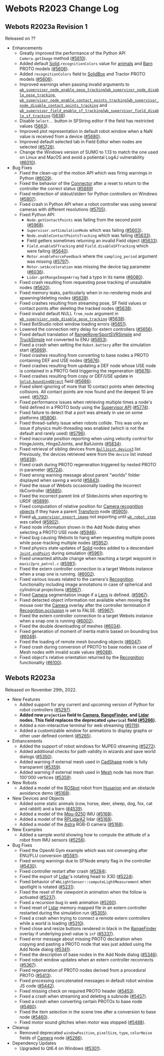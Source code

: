 # Webots R2023 Change Log

## Webots R2023a Revision 1
Released on ??
  - Enhancements
    - Greatly improved the performance of the Python API `Camera.getImage` method ([#5610](https://github.com/cyberbotics/webots/pull/5610)).
    - Added default [Solid](solid.md).`recognitionColors` value for [animals](../guide/object-animals.md) and [Barn](../guide/object-buildings.md#barn) PROTO models ([#5606](https://github.com/cyberbotics/webots/pull/5606)).
    - Added `recognitionColors` field to [SolidBox](../guide/object-solids.md#solidbox) and Tractor PROTO models ([#5606](https://github.com/cyberbotics/webots/pull/5606)).
    - Improved warnings when passing invalid arguments to [`wb_supervisor_node_enable_pose_tracking`/`wb_supervisor_node_disable_pose_tracking`](supervisor.md#wb_supervisor_node_enable_pose_tracking), [`wb_supervisor_node_enable_contact_points_tracking`/`wb_supervisor_node_disable_contact_points_tracking`](supervisor.md#wb_supervisor_node_enable_contact_points_tracking) and [`wb_supervisor_field_enable_sf_tracking`/`wb_supervisor_field_disable_sf_tracking`](supervisor.md#wb_supervisor_field_enable_sf_tracking) ([5638](https://github.com/cyberbotics/webots/pull/5638)).
    - Disable `Select..` button in SFString editor if the field has restricted values ([5663](https://github.com/cyberbotics/webots/pull/5663)).
    - Improved plot representation in default robot window when a NaN value is received from a device ([#5680](https://github.com/cyberbotics/webots/pull/5680)).
    - Improved default selected tab in Field Editor when nodes are selected ([#5726](https://github.com/cyberbotics/webots/pull/5726)).
    - Change the Windows version of SUMO to 1.13 to match the one used on Linux and MacOS and avoid a potiental Log4J vulnerability ([#6010](https://github.com/cyberbotics/webots/pull/6010)).
  - Bug Fixes
    - Fixed the clean-up of the motion API which was firing warnings in Python ([#6029](https://github.com/cyberbotics/webots/pull/6029)).
    - Fixed the behavior of the [Connector](connector.md) after a reset to return to the controller the correct status ([#5889](https://github.com/cyberbotics/webots/pull/5889))
    - Fixed redirection of stdout/stderr for Python controllers on Windows ([#5807](https://github.com/cyberbotics/webots/pull/5807)).
    - Fixed crash in Python API when a robot controller was using several cameras with different resolutions ([#5705](https://github.com/cyberbotics/webots/pull/5705)).
    - Fixed Python API:
      - `Node.getContactPoints` was failing from the second point ([#5968](https://github.com/cyberbotics/webots/pull/5968)).
      - `Supervisor.setSimulationMode` which was failing ([#5603](https://github.com/cyberbotics/webots/pull/5603)).
      - `Node.enableContactPointsTracking` which was failing ([#5633](https://github.com/cyberbotics/webots/pull/5633)).
      - Field getters sometimes returning an invalid Field object ([#5633](https://github.com/cyberbotics/webots/pull/5633)).
      - `Field.enableSFTracking` and `Field.disableSFTracking` which were failing ([#5640](https://github.com/cyberbotics/webots/pull/5640)).
      - `Motor.enableForceFeedback` where the `sampling_period` argument was missing ([#5797](https://github.com/cyberbotics/webots/pull/5797)).
      - `Motor.setAcceleration` was missing the device tag parameter ([#6036](https://github.com/cyberbotics/webots/pull/6036)).
      - `Lidar.getRangeImageArray` had a typo in its name ([#6080](https://github.com/cyberbotics/webots/issues/6080)).
    - Fixed crash resulting from requesting pose tracking of unsuitable nodes ([#5620](https://github.com/cyberbotics/webots/pull/5620)).
    - Fixed memory leaks, particularly when in no-rendering mode and spawning/deleting nodes ([#5639](https://github.com/cyberbotics/webots/pull/5639)).
    - Fixed crashes resulting from streaming pose, SF field values or contact points after deleting the tracked nodes ([#5638](https://github.com/cyberbotics/webots/pull/5638)).
    - Fixed invalid default NULL `from_node` argument in [`wb_supervisor_node_disable_pose_tracking`](supervisor.md#wb_supervisor_node_disable_pose_tracking) ([#5638](https://github.com/cyberbotics/webots/pull/5638)).
    - Fixed BotStudio robot window loading errors ([#5651](https://github.com/cyberbotics/webots/pull/5651)).
    - Lowered the connection retry delay for extern controllers ([#5656](https://github.com/cyberbotics/webots/pull/5656)).
    - Fixed default translation of [RangeRoverSportSVRSimple](../automobile/vehicle-range-rover.md#rangeroversportsvrsimple) and [TruckSimple](../automobile/vehicle-generic.md#trucksimple) not converted to ENU ([#5653](https://github.com/cyberbotics/webots/pull/5653)).
    - Fixed a crash when setting the `Robot.battery` after the simulation start ([#5669](https://github.com/cyberbotics/webots/pull/5669)).
    - Fixed crashes resulting from converting to base nodes a PROTO containing DEF and USE nodes ([#5676](https://github.com/cyberbotics/webots/pull/5676)).
    - Fixed crashes resulting from updating a DEF node whose USE node is contained in a PROTO field triggering the regeneration ([#5676](https://github.com/cyberbotics/webots/pull/5676)).
    - Fixed crashes resulting from copy or DEF/USE update in [`Solid.boundingObject`](solid.md) field ([#5686](https://github.com/cyberbotics/webots/pull/5686)).
    - Fixed silent ignoring of more that 10 contact points when detecting collisions. All contact points are now found and the deepest 10 are used. ([#5792](https://github.com/cyberbotics/webots/pull/5792)).
    - Fixed performance issues when retrieving multiple times a node's field defined in a PROTO body using the [Supervisor API](supervisor.md) ([#5774](https://github.com/cyberbotics/webots/pull/5774)).
    - Fixed failure to detect that a port was already in use on some platforms ([#5806](https://github.com/cyberbotics/webots/pull/5806)).
    - Fixed thread-safety issue when robots collide. This was only an issue if physics multi-threading was enabled (which is not the default and rarely used) ([#5796](https://github.com/cyberbotics/webots/pull/5796)).
    - Fixed inaccurate position reporting when using velocity control for HingeJoints, Hinge2Joints, and BallJoints ([#5834](https://github.com/cyberbotics/webots/pull/5834)).
    - Fixed retrieval of sibling devices from [`BallJoint.device3`](balljoint.md) list. Previously, the devices retrieved were from the `device` list instead ([#5839](https://github.com/cyberbotics/webots/pull/5839)).
    - Fixed crash during PROTO regeneration triggered by nested PROTO in parameter ([#5724](https://github.com/cyberbotics/webots/pull/5724)).
    - Fixed wrong warning message about parent "worlds" folder displayed when saving a world ([#5843](https://github.com/cyberbotics/webots/pull/5843)).
    - Fixed the issue of Webots occasionally loading the incorrect libController ([#5885](https://github.com/cyberbotics/webots/pull/5885)).
    - Fixed the incorrect parent link of SliderJoints when exporting to URDF ([#5899](https://github.com/cyberbotics/webots/pull/5899)).
    - Fixed computation of relative position for [Camera recognition objects](camera.md#camera-recognition-object) if they have a parent [Transform](transform.md) node ([#5905](https://github.com/cyberbotics/webots/pull/5905)).
    - Fixed [`wb_supervisor_export_image`](supervisor.md#wb_supervisor_export_image) not exporting until [`wb_robot_step`](robot.md#wb_robot_step) was called ([#5902](https://github.com/cyberbotics/webots/pull/5902)).
    - Fixed node information shown in the Add Node dialog when selecting a PROTO USE node ([#5946](https://github.com/cyberbotics/webots/pull/5946)).
    - Fixed bug causing Webots to hang when requesting multiple poses while pose-tracking multiple nodes ([#5952](https://github.com/cyberbotics/webots/pull/5952)).
    - Fixed physics state updates of [Solid](solid.md) nodes added to a descendant [`Joint.endPoint`](joint.md) during simulation ([#5961](https://github.com/cyberbotics/webots/pull/5961)).
    - Fixed unwanted altitude change when reaching a target waypoint in `mavic2pro_patrol.c` ([#5981](https://github.com/cyberbotics/webots/pull/5981)).
    - Fixed the extern controller connection to a target Webots instance when a snap one is running. ([#6002](https://github.com/cyberbotics/webots/pull/6002)).
    - Fixed various issues related to the camera's [Recognition](recognition.md) functionality including image annotations in case of spherical and cylindrical projections ([#5967](https://github.com/cyberbotics/webots/pull/5967)).
    - Fixed [Camera](camera.md) segmentation image if a [Lens](lens.md) is defined. ([#5967](https://github.com/cyberbotics/webots/pull/5967)).
    - Fixed detected object information not available when moving the mouse over the [Camera](camera.md) overlay after the controller termination if [Recognition.occlusion](recognition.md) is set to FALSE. ([#5967](https://github.com/cyberbotics/webots/pull/5967)).
    - Fixed the extern controller connection to a target Webots instance when a snap one is running ([#6002](https://github.com/cyberbotics/webots/pull/6002)).
    - Fixed the double downloading of meshes ([#6034](https://github.com/cyberbotics/webots/pull/6034)).
    - Fixed generation of moment of inertia matrix based on bounding box ([#6048](https://github.com/cyberbotics/webots/pull/6048)).
    - Fixed the loading of remote mesh bounding objects ([#6047](https://github.com/cyberbotics/webots/pull/6047)).
    - Fixed crash during conversion of PROTO to base nodes in case of Mesh nodes with invalid scale values ([#6088](https://github.com/cyberbotics/webots/pull/6088)).
    - Fixed object's relative orientation returned by the [Recognition](recognition.md) functionality ([#6100](https://github.com/cyberbotics/webots/pull/6100)).

## Webots R2023a
Released on November 29th, 2022.
  - New Features
    - Added support for any current and upcoming version of Python for robot controllers ([#5297](https://github.com/cyberbotics/webots/pull/5297)).
    - **Added new `projection` field to [Camera](camera.md), [RangeFinder](rangefinder.md), and [Lidar](lidar.md) nodes. This field replaces the deprecated `spherical` field ([#5266](https://github.com/cyberbotics/webots/pull/5266)).**
    - Added a non-interactive terminal for web streaming ([#5119](https://github.com/cyberbotics/webots/pull/5119)).
    - Added a customizable window for animations to display graphs or other user defined content ([#5265](https://github.com/cyberbotics/webots/pull/5265)).
  - Enhancements
    - Added the support of robot windows for MJPEG streaming ([#5272](https://github.com/cyberbotics/webots/pull/5272)).
    - Added additional checks for path validity in wizards and save world dialogs ([#5350](https://github.com/cyberbotics/webots/pull/5350)).
    - Added warning if external mesh used in [CadShape](cadshape.md) node is fully transparent ([#5359](https://github.com/cyberbotics/webots/pull/5359)).
    - Added warning if external mesh used in [Mesh](mesh.md) node has more than 100'000 vertices ([#5359](https://github.com/cyberbotics/webots/pull/5359)).
  - New Robots
    - Added a model of the [ROSbot](../guide/rosbot.md) robot from [Husarion](https://husarion.com/) and an obstacle avoidance demo ([#5168](https://github.com/cyberbotics/webots/pull/5168)).
  - New Devices and Objects
    - Added some static animals (cow, horse, deer, sheep, dog, fox, cat and rabbit) and a barn ([#4539](https://github.com/cyberbotics/webots/pull/4539)).
    - Added a model of the [Mpu-9250](../guide/imu-sensors.md#mpu-9250) IMU ([#5168](https://github.com/cyberbotics/webots/pull/5168)).
    - Added a model of the [RPLidarA2](../guide/lidar-sensors.md#slamtec-rplidar-a2) lidar ([#5168](https://github.com/cyberbotics/webots/pull/5168)).
    - Added a model of the [Astra](../guide/range-finder-sensors.md#orbbec-astra) RGB-D camera ([#5168](https://github.com/cyberbotics/webots/pull/5168)).
  - New Examples
    - Added a sample world showing how to compute the attitude of a robot from IMU sensors ([#5256](https://github.com/cyberbotics/webots/pull/5256)).
  - Bug Fixes
    - Fixed the OpenAI Gym example which was not converging after ENU/FLU conversion ([#5581](https://github.com/cyberbotics/webots/pull/5581)).
    - Fixed wrong warnings due to SFNode empty flag in the controller ([#5430](https://github.com/cyberbotics/webots/pull/5430)).
    - Fixed controller restart after crash ([#5284](https://github.com/cyberbotics/webots/pull/5284)).
    - Fixed the export of [Lidar](lidar.md)'s rotating head to X3D ([#5224](https://github.com/cyberbotics/webots/pull/5224)).
    - Fixed behavior of `WbLightSensor::computeLightMeasurement` when spotlight is rotated ([#5231](https://github.com/cyberbotics/webots/pull/5231)).
    - Fixed the reset of the viewpoint in animation when the follow is activated ([#5237](https://github.com/cyberbotics/webots/pull/5237)).
    - Fixed a recursion bug in web animation ([#5260](https://github.com/cyberbotics/webots/pull/5260)).
    - Fixed reset of [Lidar](lidar.md) memory mapped file in an extern controller restarted during the simulation run ([#5305](https://github.com/cyberbotics/webots/pull/5305)).
    - Fixed a crash when trying to connect a remote extern controllers while a world is loading ([#5310](https://github.com/cyberbotics/webots/pull/5310)).
    - Fixed close and resize buttons rendered in black in the [RangeFinder](rangefinder.md) overlay if underlying pixel value is `inf` ([#5337](https://github.com/cyberbotics/webots/pull/5337)).
    - Fixed error message about missing PROTO declaration when copying and pasting a PROTO node that was just added using the Add Node dialog ([#5341](https://github.com/cyberbotics/webots/pull/5341)).
    - Fixed the description of base nodes in the Add Node dialog ([#5346](https://github.com/cyberbotics/webots/pull/5346)).
    - Fixed robot window updates when an extern controller reconnects ([#5367](https://github.com/cyberbotics/webots/pull/5367)).
    - Fixed regeneration of PROTO nodes derived from a procedural PROTO ([#5413](https://github.com/cyberbotics/webots/pull/5413)).
    - Fixed processing concatenated messages in default robot window JS code ([#5442](https://github.com/cyberbotics/webots/pull/5442)).
    - Fixed missing check on required PROTO header ([#5453](https://github.com/cyberbotics/webots/pull/5453)).
    - Fixed a crash when streaming and deleting a subnode ([#5457](https://github.com/cyberbotics/webots/pull/5457)).
    - Fixed a crash when converting certain PROTOs to base node ([#5460](https://github.com/cyberbotics/webots/pull/5460)).
    - Fixed the item selection in the scene tree after a conversion to base node ([#5460](https://github.com/cyberbotics/webots/pull/5460)).
    - Fixed motor sound glitches when motor was stopped ([#5488](https://github.com/cyberbotics/webots/pull/5488)).
  - Cleanup
    - Removed deprecated `windowPosition`, `pixelSize`, `type`, `colorNoise` fields of [Camera](camera.md) node ([#5266](https://github.com/cyberbotics/webots/pull/5266)).
  - Dependency Updates
    - Upgraded to Qt6.4 on Windows ([#5301](https://github.com/cyberbotics/webots/pull/5301)).

